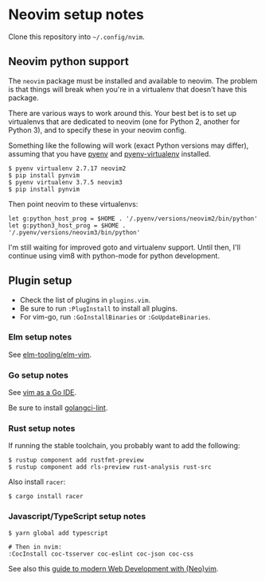 # Neovim setup notes

Clone this repository into `~/.config/nvim`.

## Neovim python support

The `neovim` package must be installed and available to neovim. The
problem is that things will break when you're in a virtualenv that
doesn't have this package.

There are various ways to work around this. Your best bet is to set up
virtualenvs that are dedicated to neovim (one for Python 2, another for
Python 3), and to specify these in your neovim config.

Something like the following will work (exact Python versions may differ),
assuming that you have [pyenv] and [pyenv-virtualenv] installed.

[pyenv]: https://github.com/pyenv/pyenv
[pyenv-virtualenv]: https://github.com/pyenv/pyenv-virtualenv

```
$ pyenv virtualenv 2.7.17 neovim2
$ pip install pynvim
$ pyenv virtualenv 3.7.5 neovim3
$ pip install pynvim
```

Then point neovim to these virtualenvs:

```
let g:python_host_prog = $HOME . '/.pyenv/versions/neovim2/bin/python'
let g:python3_host_prog = $HOME . '/.pyenv/versions/neovim3/bin/python'
```

I'm still waiting for improved goto and virtualenv support. Until then,
I'll continue using vim8 with python-mode for python development.

## Plugin setup

* Check the list of plugins in `plugins.vim`.
* Be sure to run `:PlugInstall` to install all plugins.
* For vim-go, run `:GoInstallBinaries` or `:GoUpdateBinaries`.

### Elm setup notes

See [elm-tooling/elm-vim](https://github.com/elm-tooling/elm-vim).

### Go setup notes

See [vim as a Go IDE](https://octetz.com/posts/vim-as-go-ide).

Be sure to install [golangci-lint](https://github.com/golangci/golangci-lint).

### Rust setup notes

If running the stable toolchain, you probably want to add the following:
```
$ rustup component add rustfmt-preview
$ rustup component add rls-preview rust-analysis rust-src
```

Also install `racer`:
```
$ cargo install racer
```

### Javascript/TypeScript setup notes

```
$ yarn global add typescript

# Then in nvim:
:CocInstall coc-tsserver coc-eslint coc-json coc-css
```

See also this [guide to modern Web Development with
(Neo)vim][neovim-web-guide].

[neovim-web-guide]: https://www.freecodecamp.org/news/a-guide-to-modern-web-development-with-neo-vim-333f7efbf8e2/
